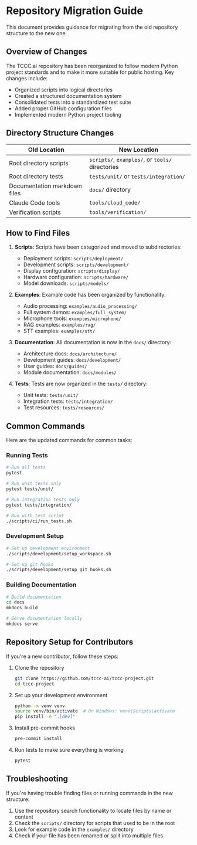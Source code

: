 # Repository Migration Guide

This document provides guidance for migrating from the old repository structure to the new one.

## Overview of Changes

The TCCC.ai repository has been reorganized to follow modern Python project standards and to make it more suitable for public hosting. Key changes include:

- Organized scripts into logical directories
- Created a structured documentation system
- Consolidated tests into a standardized test suite
- Added proper GitHub configuration files
- Implemented modern Python project tooling

## Directory Structure Changes

| Old Location | New Location |
|--------------|--------------|
| Root directory scripts | `scripts/`, `examples/`, or `tools/` directories |
| Root directory tests | `tests/unit/` or `tests/integration/` |
| Documentation markdown files | `docs/` directory |
| Claude Code tools | `tools/cloud_code/` |
| Verification scripts | `tools/verification/` |

## How to Find Files

1. **Scripts**: Scripts have been categorized and moved to subdirectories:
   - Deployment scripts: `scripts/deployment/`
   - Development scripts: `scripts/development/`
   - Display configuration: `scripts/display/`
   - Hardware configuration: `scripts/hardware/`
   - Model downloads: `scripts/models/`

2. **Examples**: Example code has been organized by functionality:
   - Audio processing: `examples/audio_processing/`
   - Full system demos: `examples/full_system/`
   - Microphone tools: `examples/microphone/`
   - RAG examples: `examples/rag/`
   - STT examples: `examples/stt/`

3. **Documentation**: All documentation is now in the `docs/` directory:
   - Architecture docs: `docs/architecture/`
   - Development guides: `docs/development/`
   - User guides: `docs/guides/`
   - Module documentation: `docs/modules/`

4. **Tests**: Tests are now organized in the `tests/` directory:
   - Unit tests: `tests/unit/`
   - Integration tests: `tests/integration/`
   - Test resources: `tests/resources/`

## Common Commands

Here are the updated commands for common tasks:

### Running Tests

```bash
# Run all tests
pytest

# Run unit tests only
pytest tests/unit/

# Run integration tests only
pytest tests/integration/

# Run with test script
./scripts/ci/run_tests.sh
```

### Development Setup

```bash
# Set up development environment
./scripts/development/setup_workspace.sh

# Set up git hooks
./scripts/development/setup_git_hooks.sh
```

### Building Documentation

```bash
# Build documentation
cd docs
mkdocs build

# Serve documentation locally
mkdocs serve
```

## Repository Setup for Contributors

If you're a new contributor, follow these steps:

1. Clone the repository
   ```bash
   git clone https://github.com/tccc-ai/tccc-project.git
   cd tccc-project
   ```

2. Set up your development environment
   ```bash
   python -m venv venv
   source venv/bin/activate  # On Windows: venv\Scripts\activate
   pip install -e ".[dev]"
   ```

3. Install pre-commit hooks
   ```bash
   pre-commit install
   ```

4. Run tests to make sure everything is working
   ```bash
   pytest
   ```

## Troubleshooting

If you're having trouble finding files or running commands in the new structure:

1. Use the repository search functionality to locate files by name or content
2. Check the `scripts/` directory for scripts that used to be in the root
3. Look for example code in the `examples/` directory
4. Check if your file has been renamed or split into multiple files